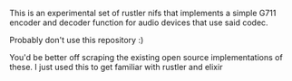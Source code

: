 This is an experimental set of rustler nifs that implements a simple G711 encoder and decoder function for audio devices that use said codec.

Probably don't use this repository :) 

You'd be better off scraping the existing open source implementations of these. 
I just used this to get familiar with rustler and elixir
